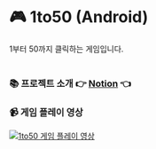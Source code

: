 # :video_game: 1to50 (Android)
1부터 50까지 클릭하는 게임입니다.
<br>
<br>

### :books: 프로젝트 소개 :point_right: [Notion](https://wujin97.notion.site/1to50-Game-android-55968eb5b74241c1848e933e9b0fe127) :point_left:

### :video_camera: 게임 플레이 영상<br>
[![1to50 게임 플레이 영상](https://img.youtube.com/vi/Ctq1egblW8Q/0.jpg)](https://youtu.be/Ctq1egblW8Q)
